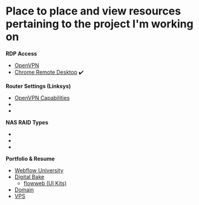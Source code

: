 # Place to place and view resources pertaining to the project I'm working on

**RDP Access**
- [OpenVPN](https://openvpn.net/)
- [Chrome Remote Desktop](https://remotedesktop.google.com/?pli=1) :heavy_check_mark:

**Router Settings (Linksys)**
  - [OpenVPN Capabilities](https://www.linksys.com/us/support-article?articleNum=157327)
  - []()
  - []()

**NAS RAID Types**
  - []()
  - []()
  - []()

**Portfolio & Resume**
  - [Webflow University](https://university.webflow.com/courses/2021-portfolio-course?video=S8CMTdl8oV4)
  - [Digital Bake](https://www.thedigitalbake.com/)
    - [flowweb (UI Kits)](https://www.flowbase.co/)
  - [Domain](https://registrar.epik.com/index/register-domain)
  - [VPS](https://www.vultr.com/products/cloud-compute/)
   
